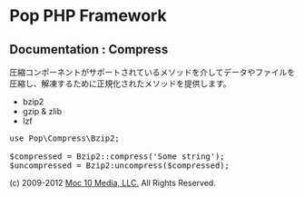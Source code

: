 Pop PHP Framework
=================

Documentation : Compress
------------------------

圧縮コンポーネントがサポートされているメソッドを介してデータやファイルを圧縮し、解凍するために正規化されたメソッドを提供します。

* bzip2
* gzip &amp; zlib
* lzf

<pre>
use Pop\Compress\Bzip2;

$compressed = Bzip2::compress('Some string');
$uncompressed = Bzip2:uncompress($compressed);
</pre>

(c) 2009-2012 [Moc 10 Media, LLC.](http://www.moc10media.com) All Rights Reserved.
